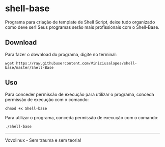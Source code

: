# shell-base

Programa para criação de template de Shell Script, deixe tudo organizado como deve ser! Seus programas serão mais profissionais com o Shell-Base.

## Download

Para fazer o download do programa, digite no terminal:

```wget https://raw.githubusercontent.com/Viniciusalopes/shell-base/master/Shell-Base```

## Uso

Para conceder permissão de execução para utilizar o programa, conceda permissão de execução com o comando:

```chmod +x Shell-base```


Para utilizar o programa, conceda permissão de execução com o comando:

```./Shell-base```


---
Vovolinux - Sem trauma e sem teoria!
